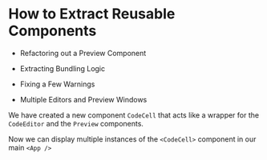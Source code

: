 # How to Extract Reusable Components

- Refactoring out a Preview Component

- Extracting Bundling Logic

- Fixing a Few Warnings

- Multiple Editors and Preview Windows

We have created a new component `CodeCell` that acts like a wrapper for the `CodeEditor` and the `Preview` components.

Now we can display multiple instances of the `<CodeCell>` component in our main `<App />`
